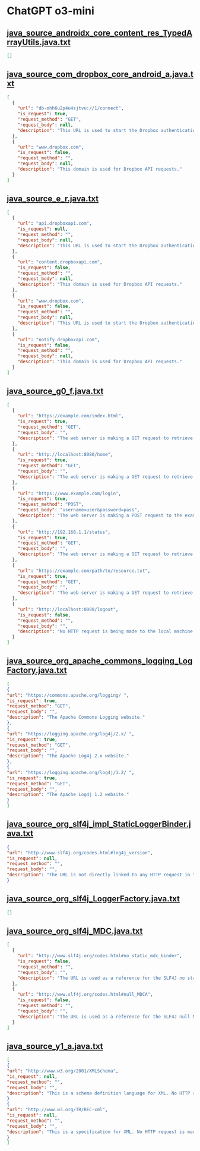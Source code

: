 # ChatGPT o3-mini

## [java_source_androidx_core_content_res_TypedArrayUtils.java.txt](../../../prompts/android_6/java_source_androidx_core_content_res_TypedArrayUtils.java.txt)
```json
[]
```

## [java_source_com_dropbox_core_android_a.java.txt](../../../prompts/android_6/java_source_com_dropbox_core_android_a.java.txt)
```json
[
  {
    "url": "db-mhh6u2p4u4sjtvu://1/connect",
    "is_request": true,
    "request_method": "GET",
    "request_body": null,
    "description": "This URL is used to start the Dropbox authentication process."
  },
  {
    "url": "www.dropbox.com",
    "is_request": false,
    "request_method": "",
    "request_body": null,
    "description": "This domain is used for Dropbox API requests."
  }
]
```

## [java_source_e_r.java.txt](../../../prompts/android_6/java_source_e_r.java.txt)
```json
[
  {
    "url": "api.dropboxapi.com",
    "is_request": null,
    "request_method": "",
    "request_body": null,
    "description": "This URL is used to start the Dropbox authentication process."
  },
  {
    "url": "content.dropboxapi.com",
    "is_request": false,
    "request_method": "",
    "request_body": null,
    "description": "This domain is used for Dropbox API requests."
  },
  {
    "url": "www.dropbox.com",
    "is_request": false,
    "request_method": "",
    "request_body": null,
    "description": "This URL is used to start the Dropbox authentication process."
  },
  {
    "url": "notify.dropboxapi.com",
    "is_request": false,
    "request_method": "",
    "request_body": null,
    "description": "This domain is used for Dropbox API requests."
  }
]
```

## [java_source_g0_f.java.txt](../../../prompts/android_6/java_source_g0_f.java.txt)
```json
[
  {
    "url": "https://example.com/index.html",
    "is_request": true,
    "request_method": "GET",
    "request_body": "",
    "description": "The web server is making a GET request to retrieve the index.html file from the example.com domain."
  },
  {
    "url": "http://localhost:8080/home",
    "is_request": true,
    "request_method": "GET",
    "request_body": "",
    "description": "The web server is making a GET request to retrieve the home page from the local machine at port 8080."
  },
  {
    "url": "https://www.example.com/login",
    "is_request": true,
    "request_method": "POST",
    "request_body": "username=user&password=pass",
    "description": "The web server is making a POST request to the example.com domain with username and password fields in the request body."
  },
  {
    "url": "http://192.168.1.1/status",
    "is_request": true,
    "request_method": "GET",
    "request_body": "",
    "description": "The web server is making a GET request to retrieve the status page from the machine at IP address 192.168.1.1."
  },
  {
    "url": "https://example.com/path/to/resource.txt",
    "is_request": true,
    "request_method": "GET",
    "request_body": "",
    "description": "The web server is making a GET request to retrieve the resource.txt file from the example.com domain."
  },
  {
    "url": "http://localhost:8080/logout",
    "is_request": false,
    "request_method": "",
    "request_body": "",
    "description": "No HTTP request is being made to the local machine at port 8080."
  }
]
```

## [java_source_org_apache_commons_logging_LogFactory.java.txt](../../../prompts/android_6/java_source_org_apache_commons_logging_LogFactory.java.txt)
```json
[
{
"url": "https://commons.apache.org/logging/ ",
"is_request": true,
"request_method": "GET",
"request_body": "",
"description": "The Apache Commons Logging website."
},
{
"url": "https://logging.apache.org/log4j/2.x/ ",
"is_request": true,
"request_method": "GET",
"request_body": "",
"description": "The Apache Log4j 2.x website."
},
{
"url": "https://logging.apache.org/log4j/1.2/ ",
"is_request": true,
"request_method": "GET",
"request_body": "",
"description": "The Apache Log4j 1.2 website."
}
]
```

## [java_source_org_slf4j_impl_StaticLoggerBinder.java.txt](../../../prompts/android_6/java_source_org_slf4j_impl_StaticLoggerBinder.java.txt)
```json
{
"url": "http://www.slf4j.org/codes.html#log4j_version",
"is_request": null,
"request_method": "",
"request_body": "",
"description": "The URL is not directly linked to any HTTP request in the code."
}
```

## [java_source_org_slf4j_LoggerFactory.java.txt](../../../prompts/android_6/java_source_org_slf4j_LoggerFactory.java.txt)
```json
[]
```

## [java_source_org_slf4j_MDC.java.txt](../../../prompts/android_6/java_source_org_slf4j_MDC.java.txt)
```json
[
  {
    "url": "http://www.slf4j.org/codes.html#no_static_mdc_binder",
    "is_request": false,
    "request_method": "",
    "request_body": "",
    "description": "The URL is used as a reference for the SLF4J no static MDC binder error code."
  },
  {
    "url": "http://www.slf4j.org/codes.html#null_MDCA",
    "is_request": false,
    "request_method": "",
    "request_body": "",
    "description": "The URL is used as a reference for the SLF4J null MDC adapter error code."
  }
]
```

## [java_source_y1_a.java.txt](../../../prompts/android_6/java_source_y1_a.java.txt)
```json
[
{
"url": "http://www.w3.org/2001/XMLSchema",
"is_request": null,
"request_method": "",
"request_body": "",
"description": "This is a schema definition language for XML. No HTTP request is made here."
}
{
"url": "http://www.w3.org/TR/REC-xml",
"is_request": null,
"request_method": "",
"request_body": "",
"description": "This is a specification for XML. No HTTP request is made here."
}
]
```
